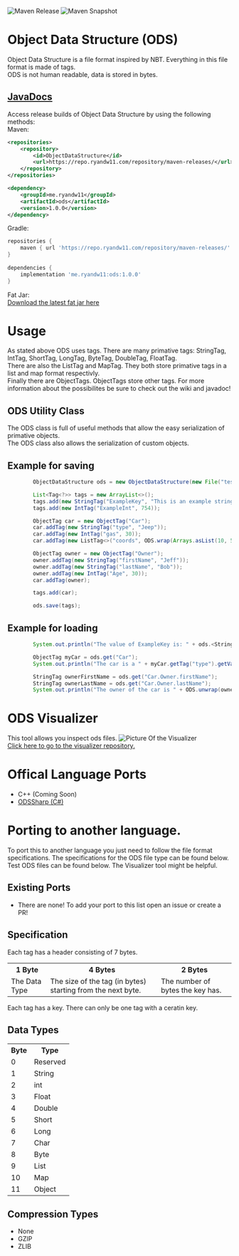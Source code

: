 ![Maven Release](https://www.ryandw11.com/api/repo-badge/maven-releases/me.ryandw11/ods) ![Maven Snapshot](https://www.ryandw11.com/api/repo-badge-snapshot/maven-snapshots/me.ryandw11/ods)
# Object Data Structure (ODS)
Object Data Structure is a file format inspired by NBT. Everything in this file format is made of tags.  
ODS is not human readable, data is stored in bytes.  
  
## [JavaDocs](https://ryandw11.github.io/ODS/)  
  
Access release builds of Object Data Structure by using the following methods:  
Maven: 
```xml
<repositories>
    <repository>
        <id>ObjectDataStructure</id>
        <url>https://repo.ryandw11.com/repository/maven-releases/</url>
    </repository>
</repositories>

<dependency>
    <groupId>me.ryandw11</groupId>
    <artifactId>ods</artifactId>
    <version>1.0.0</version>
</dependency>
```
Gradle:  
```gradle
repositories {
    maven { url 'https://repo.ryandw11.com/repository/maven-releases/' }
}
    
dependencies {
    implementation 'me.ryandw11:ods:1.0.0'
}
```
Fat Jar:  
[Download the latest fat jar here](https://github.com/ryandw11/ODS/releases)
# Usage
As stated above ODS uses tags. There are many primative tags: StringTag, IntTag, ShortTag, LongTag, ByteTag, DoubleTag, FloatTag.  
There are also the ListTag and MapTag. They both store primative tags in a list and map format respectivly.  
Finally there are ObjectTags. ObjectTags store other tags. For more information about the possibilites be sure to check out the wiki and javadoc!
## ODS Utility Class
The ODS class is full of useful methods that allow the easy serialization of primative objects.  
The ODS class also allows the serialization of custom objects.
## Example for saving
```java
        ObjectDataStructure ods = new ObjectDataStructure(new File("test.ods"));

        List<Tag<?>> tags = new ArrayList<>();
        tags.add(new StringTag("ExampleKey", "This is an example string!"));
        tags.add(new IntTag("ExampleInt", 754));

        ObjectTag car = new ObjectTag("Car");
        car.addTag(new StringTag("type", "Jeep"));
        car.addTag(new IntTag("gas", 30));
        car.addTag(new ListTag<>("coords", ODS.wrap(Arrays.asList(10, 5, 10))));

        ObjectTag owner = new ObjectTag("Owner");
        owner.addTag(new StringTag("firstName", "Jeff"));
        owner.addTag(new StringTag("lastName", "Bob"));
        owner.addTag(new IntTag("Age", 30));
        car.addTag(owner);

        tags.add(car);

        ods.save(tags);
```

## Example for loading
```java
        System.out.println("The value of ExampleKey is: " + ods.<StringTag>get("ExampleKey").getValue());

        ObjectTag myCar = ods.get("Car");
        System.out.println("The car is a " + myCar.getTag("type").getValue());

        StringTag ownerFirstName = ods.get("Car.Owner.firstName");
        StringTag ownerLastName = ods.get("Car.Owner.lastName");
        System.out.println("The owner of the car is " + ODS.unwrap(ownerFirstName) + " " + ODS.unwrap(ownerLastName));
```
# ODS Visualizer
This tool allows you inspect ods files. 
![Picture Of the Visualizer](https://i.imgur.com/ukROPZy.png)  
[Click here to go to the visualizer repository.](https://github.com/ryandw11/ODS_Visualizer)
# Offical Language Ports
 - C++ (Coming Soon)
 - [ODSSharp (C#)](https://github.com/ryandw11/ODSSharp)
 
# Porting to another language.
To port this to another language you just need to follow the file format specifications. The specifications for the ODS file type can be found below. Test ODS files can be found below. The Visualizer tool might be helpful.
## Existing Ports
 - There are none! To add your port to this list open an issue or create a PR!

## Specification
Each tag has a header consisting of 7 bytes.
<html>
<table>
<tr>
<th>
1 Byte
</th>
<th>
4 Bytes
</th>
<th> 2 Bytes </th>
</tr>
<tr>
<td>The Data Type</td>
<td>The size of the tag (in bytes) starting from the next byte.</td>
<td>The number of bytes the key has.</td>
</tr>
</table>
</html>
Each tag has a key. There can only be one tag with a ceratin key.

## Data Types
<html>
<table>
<tr><th>Byte</th><th>Type</th></tr>
<tr><td>0</th><td>Reserved</td></tr>
<tr><td>1</td><td>String</td></tr>
<tr><td>2</td><td>int</td></tr>
<tr><td>3</td><td>Float</td></tr>
<tr><td>4</td><td>Double</td></tr>
<tr><td>5</td><td>Short</td></tr>
<tr><td>6</td><td>Long</td></tr>
<tr><td>7</td><td>Char</td></tr>
<tr><td>8</td><td>Byte</td></tr>
<tr><td>9</td><td>List</td></tr>
<tr><td>10</td><td>Map</td></tr>
<tr><td>11</td><td>Object</td></tr>
</table>
</html>

## Compression Types
 - None
 - GZIP
 - ZLIB
